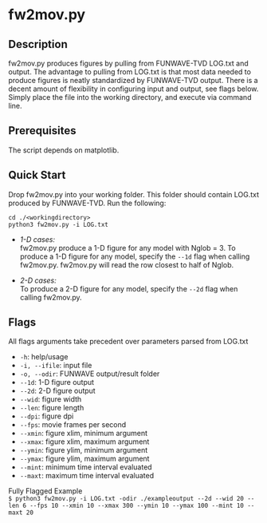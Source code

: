 # fw2mov.py
## Description
fw2mov.py produces figures by pulling from FUNWAVE-TVD LOG.txt and output. 
The advantage to pulling from LOG.txt is that most data needed to produce figures is neatly standardized by FUNWAVE-TVD output.
There is a decent amount of flexibility in configuring input and output, see flags below. 
Simply place the file into the working directory, and execute via command line.

## Prerequisites 
The script depends on matplotlib.

## Quick Start
Drop fw2mov.py into your working folder. 
This folder should contain LOG.txt produced by FUNWAVE-TVD.
Run the following:

```
cd ./<workingdirectory>
python3 fw2mov.py -i LOG.txt
```

- *1-D cases:* <br />
  fw2mov.py produce a 1-D figure for any model with Nglob = 3. To produce a 1-D figure for any model, specify the `--1d` flag when calling fw2mov.py. fw2mov.py will read the row closest to half of Nglob.

- *2-D cases:* <br />
  To produce a 2-D figure for any model, specify the `--2d` flag when calling fw2mov.py.

## Flags
All flags arguments take precedent over parameters parsed from LOG.txt
- `-h`: help/usage
- `-i, --ifile`: input file
- `-o, --odir`: FUNWAVE output/result folder
- `--1d`: 1-D figure output
- `--2d`: 2-D figure output
- `--wid`: figure width
- `--len`: figure length
- `--dpi`: figure dpi
- `--fps`: movie frames per second
- `--xmin`: figure xlim, minimum argument
- `--xmax`: figure xlim, maximum argument
- `--ymin`: figure ylim, minimum argument
- `--ymax`: figure ylim, maximum argument
- `--mint`: minimum time interval evaluated
- `--maxt`: maximum time interval evaluated

Fully Flagged Example<br />
`$ python3 fw2mov.py -i LOG.txt -odir ./exampleoutput --2d --wid 20 --len 6 --fps 10 --xmin 10 --xmax 300 --ymin 10 --ymax 100 --mint 10 --maxt 20`

